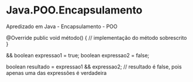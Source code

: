 # Java.POO.Encapsulamento
Apredizado em Java - Encapsulamento - POO


@Override
public void método() {
    // implementação do método sobrescrito
}

&&
boolean expressao1 = true;
boolean expressao2 = false;

boolean resultado = expressao1 && expressao2; // resultado é false, pois apenas uma das expressões é verdadeira

